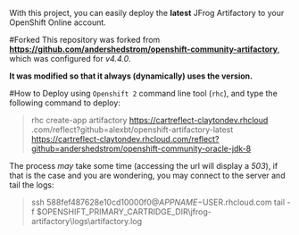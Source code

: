With this project, you can easily deploy the **latest** JFrog Artifactory to your OpenShift Online account.

#Forked
This repository was forked from **https://github.com/andershedstrom/openshift-community-artifactory**, which was configured for *v4.4.0*. 

**It was modified so that it always (dynamically) uses the version.**

#How to Deploy
using `Openshift 2` command line tool (`rhc`), and type the following command to deploy:
> rhc create-app artifactory https://cartreflect-claytondev.rhcloud
.com/reflect?github=alexbt/openshift-artifactory-latest https://cartreflect-claytondev.rhcloud.com/reflect?github=andershedstrom/openshift-community-oracle-jdk-8

The process *may* take some time (accessing the url will display a *503*), if that is the case and you are wondering, you may connect to the server and tail 
the logs:

> ssh 588fef487628e10cd10000f0@$APPNAME-$USER.rhcloud.com
> tail -f $OPENSHIFT_PRIMARY_CARTRIDGE_DIR\jfrog-artifactory\logs\artifactory.log

